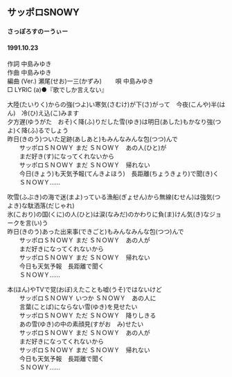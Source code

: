 ## サッポロSNOWY
#### さっぽろすのーうぃー
#### 1991.10.23 


作詞     中島みゆき  
作曲      中島みゆき  
編曲 (Ver.) 瀬尾(せお)一三(かずみ)　　 
唄     中島みゆき   
□ LYRIC (a)●『歌でしか言えない』  　
  
  
大陸(たいりく)からの強(つよ)い寒気(さむけ)が下(さ)がって　今夜(こんや)半(はん)　冷(ひ)え込(こ)みます  
夕方遅(ゆうがた　おそ)く降(ふ)りだした雪(ゆき)は明日(あした)もかなり強(つよ)く降(ふ)るでしょう  
昨日(きのう)ついた足跡(あしあと)もみんなみんな包(つつ)んで  
　　サッポロＳＮＯＷＹ まだ ＳＮＯＷＹ　あの人(ひと)が  
　　まだ好き(す)になってくれないから  
　　サッポロＳＮＯＷＹ まだ ＳＮＯＷＹ　帰れない  
　　今日(きょう)も天気予報(てんきよほう)　長距離(ちょうきょり)で聞(き)く  
　　ＳＮＯＷＹ……  
  
吹雪(ふぶき)の海で迷(まよ)っている漁船(ぎょせん)から無線(むせん)は強気(つよき)な駄洒落(だじゃれ)  
氷(こおり)の国(くに)の人(ひと)は涙(なみだ)のかわりに負(ま)けん気(き)なジョークを言(い)う  
昨日(きのう)あった出来事(できごと)もみんなみんな包(つつ)んで  
　　サッポロＳＮＯＷＹ まだ ＳＮＯＷＹ　あの人が  
　　まだ好きになってくれないから  
　　サッポロＳＮＯＷＹ まだ ＳＮＯＷＹ　帰れない  
　　今日も天気予報　長距離で聞く  
　　ＳＮＯＷＹ……  
  
本(ほん)やTVで覚(おぼ)えたことも嘘(うそ)ではないけど  
　　サッポロＳＮＯＷＹ いつか ＳＮＯＷＹ　あの人に  
　　言葉(ことば)にならない雪(ゆき)を見せたい  
　　サッポロＳＮＯＷＹ ただ ＳＮＯＷＹ　降りしきる  
　　あの雪(ゆき)の中の素顔見(すがお　み)せたい  
　　サッポロＳＮＯＷＹ まだ ＳＮＯＷＹ　あの人が  
　　まだ好きになってくれないから  
　　サッポロＳＮＯＷＹ まだ ＳＮＯＷＹ　帰れない  
　　今日も天気予報　長距離で聞く  
　　ＳＮＯＷＹ……